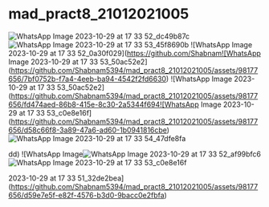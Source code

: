 # mad_pract8_21012021005


![WhatsApp Image 2023-10-29 at 17 33 52_dc49b87c](https://github.com/Shabnam5394/mad_pract8_21012021005/assets/98177656/2e11f687-ec4e-45e6-9411-d90f6bbb33b2)
![WhatsApp Image 2023-10-29 at 17 33 53_45f8690b](https://github.com/Shabnam5394/mad_pract8_21012021005/assets/98177656/1d68fb6f-3096-4ff2-a619-20319a65afd3)
![WhatsApp Image 2023-10-29 at 17 33 52_0a30f029](https://github.com/Shabnam![WhatsApp Image 2023-10-29 at 17 33 53_50ac52e2](https://github.com/Shabnam5394/mad_pract8_21012021005/assets/98177656/7bf0752b-f7a4-4eeb-ba94-4542f2fd6630)
![WhatsApp Image 2023-10-29 at 17 33 53_50ac52e2](https://github.com/Shabnam5394/mad_pract8_21012021005/assets/98177656/fd474aed-86b8-415e-8c30-2a5344f694![WhatsApp Image 2023-10-29 at 17 33 53_c0e8e16f](https://github.com/Shabnam5394/mad_pract8_21012021005/assets/98177656/d58c66f8-3a89-47a6-ad60-1b0941816cbe)![WhatsApp Image 2023-10-29 at 17 33 54_47dfe8fa](https://github.com/Shabnam5394/mad_pract8_21012021005/assets/98177656/0be88c82-f718-4535-b524-3946e68c2b3f)

dd)
![WhatsApp Image![WhatsApp Image 2023-10-29 at 17 33 52_af99bfc6](https://github.com/Shabnam5394/mad_pract8_21012021005/assets/98177656/244e468e-968b-4ca1-985a-39d7372f0d11)![WhatsApp Image 2023-10-29 at 17 33 53_c0e8e16f](https://github.com/Shabnam5394/mad_pract8_21012021005/assets/98177656/969a9eba-3320-45fe-8213-b162b06c763d)

 2023-10-29 at 17 33 51_32de2bea](https://github.com/Shabnam5394/mad_pract8_21012021005/assets/98177656/d59e7e5f-e82f-4576-b3d0-9bacc0e2fbfa)
